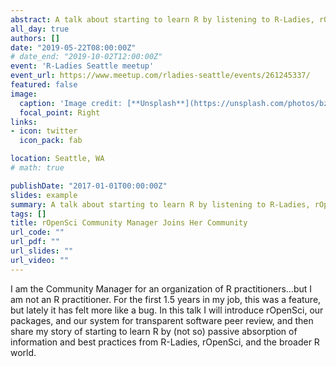 ```yaml
---
abstract: A talk about starting to learn R by listening to R-Ladies, rOpenSci, and the broader R world.
all_day: true
authors: []
date: "2019-05-22T08:00:00Z"
# date_end: "2019-10-02T12:00:00Z"
event: 'R-Ladies Seattle meetup'
event_url: https://www.meetup.com/rladies-seattle/events/261245337/
featured: false
image:
  caption: 'Image credit: [**Unsplash**](https://unsplash.com/photos/bzdhc5b3Bxs)'
  focal_point: Right
links:
- icon: twitter
  icon_pack: fab

location: Seattle, WA
# math: true

publishDate: "2017-01-01T00:00:00Z"
slides: example
summary: A talk about starting to learn R by listening to R-Ladies, rOpenSci, and the broader R world.
tags: []
title: rOpenSci Community Manager Joins Her Community
url_code: ""
url_pdf: ""
url_slides: ""
url_video: ""
---
```


I am the Community Manager for an organization of R practitioners...but I am not an R practitioner. For the first 1.5 years in my job, this was a feature, but lately it has felt more like a bug. In this talk I will introduce rOpenSci, our packages, and our system for transparent software peer review, and then share my story of starting to learn R by (not so) passive absorption of information and best practices from R-Ladies, rOpenSci, and the broader R world.
